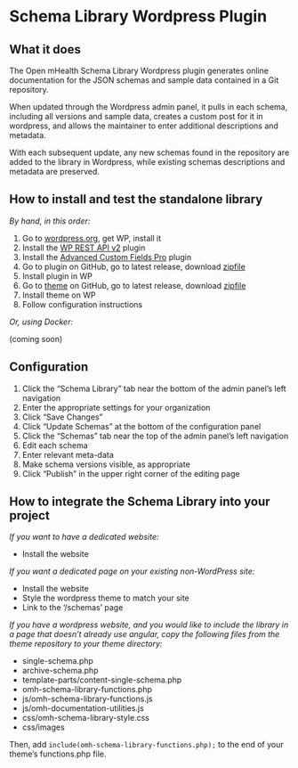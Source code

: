 # Schema Library Wordpress Plugin

## What it does

The Open mHealth Schema Library Wordpress plugin generates online documentation for the JSON schemas and sample data contained in a Git repository.

When updated through the Wordpress admin panel, it pulls in each schema, including all versions and sample data, creates a custom post for it in wordpress, and allows the maintainer to enter additional descriptions and metadata.

With each subsequent update, any new schemas found in the repository are added to the library in Wordpress, while existing schemas descriptions and metadata are preserved.


## How to install and test the standalone library

*By hand, in this order:*

1. Go to [wordpress.org](http://www.wordpress.org), get WP, install it
2. Install the [WP REST API v2](http://v2.wp-api.org/) plugin
3. Install the [Advanced Custom Fields Pro](http://www.advancedcustomfields.com/pro/) plugin
4. Go to plugin on GitHub, go to latest release, download [zipfile](https://github.com/openmhealth/schema-library-wp-plugin/archive/master.zip)
5. Install plugin in WP
6. Go to [theme](https://github.com/openmhealth/schema-library-wp-theme) on GitHub, go to latest release, download [zipfile](https://github.com/openmhealth/schema-library-wp-theme/archive/master.zip)
7. Install theme on WP
8. Follow configuration instructions

*Or, using Docker:*

(coming soon)

## Configuration
1. Click the “Schema Library” tab near the bottom of the admin panel’s left navigation
2. Enter the appropriate settings for your organization
3. Click “Save Changes”
4. Click “Update Schemas” at the bottom of the configuration panel
5. Click the “Schemas” tab near the top of the admin panel’s left navigation
6. Edit each schema
7. Enter relevant meta-data
8. Make schema versions visible, as appropriate
9. Click “Publish” in the upper right corner of the editing page

## How to integrate the Schema Library into your project

*If you want to have a dedicated website:*
* Install the website

*If you want a dedicated page on your existing non-WordPress site:*
* Install the website
* Style the wordpress theme to match your site
* Link to the ‘/schemas’ page

*If you have a wordpress website, and you would like to include the library in a page that doesn’t already use angular, copy the following files from the theme repository to your theme directory:*
* single-schema.php
* archive-schema.php
* template-parts/content-single-schema.php
* omh-schema-library-functions.php
* js/omh-schema-library-functions.js
* js/omh-documentation-utilities.js
* css/omh-schema-library-style.css
* css/images

Then, add `include(omh-schema-library-functions.php);` to the end of your theme’s functions.php file.
